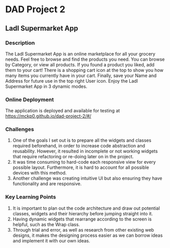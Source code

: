 # DAD Project 2

## Ladl Supermarket App

### Description
The Ladl Supermarket App is an online marketplace for all your grocery needs. Feel free to browse and find the products you need. You can browse by Category, or view all products. If you found a product you liked, add them to your cart! There is a shopping cart icon at the top to show you how many items you currently have in your cart. Finally, save your Name and Address for future use in the top right User icon. Enjoy the Ladl Supermarket App in 3 dynamic modes. 

### Online Deployment
The application is deployed and available for testing at https://mckp0.github.io/dad-project-2/#/

### Challenges
1. One of the goals I set out is to prepare all the widgets and classes required beforehand, in order to increase code abstraction and reusability. However, it resulted in incomplete or not working widgets that require refactoring or re-doing later on in the project. 
2. It was time consuming to hard-code each responsive view for every possible layout. Furthermore, it is hard to account for all possible devices with this method.
3. Another challenge was creating intuitive UI but also ensuring they have functionality and are responsive.

### Key Learning Points
1. It is important to plan out the code architecture and draw out potential classes, widgets and their hierarchy before jumping straight into it. 
2. Having dynamic widgets that rearrange according to the screen is helpful, such as the Wrap class.
3. Through trial and error, as well as research from other existing web designs, it makes the designing process easier as we can borrow ideas and implement it with our own ideas. 
